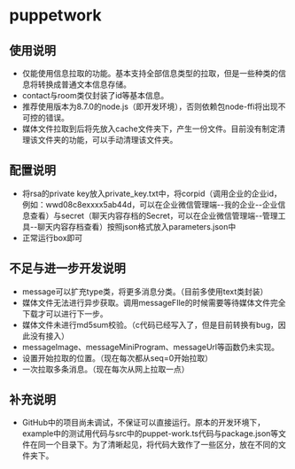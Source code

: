 ﻿# puppetwork

## 使用说明

- 仅能使用信息拉取的功能。基本支持全部信息类型的拉取，但是一些种类的信息将转换成普通文本信息存储。
- contact与room类仅封装了id等基本信息。
- 推荐使用版本为8.7.0的node.js（即开发环境），否则依赖包node-ffi将出现不可控的错误。
- 媒体文件拉取到后将先放入cache文件夹下，产生一份文件。目前没有制定清理该文件夹的功能，可以手动清理该文件夹。

## 配置说明

- 将rsa的private key放入private_key.txt中，将corpid（调用企业的企业id，例如：wwd08c8exxxx5ab44d，可以在企业微信管理端--我的企业--企业信息查看）与secret（聊天内容存档的Secret，可以在企业微信管理端--管理工具--聊天内容存档查看）按照json格式放入parameters.json中
- 正常运行box即可

## 不足与进一步开发说明

- message可以扩充type类，将更多消息分类。（目前多使用text类封装）
- 媒体文件无法进行异步获取。调用messageFIle的时候需要等待媒体文件完全下载才可以进行下一步。
- 媒体文件未进行md5sum校验。（c代码已经写入了，但是目前转换有bug，因此没有接入）
- messageImage、messageMiniProgram、messageUrl等函数仍未实现。
- 设置开始拉取的位置。（现在每次都从seq=0开始拉取）
- 一次拉取多条消息。（现在每次从网上拉取一点）

## 补充说明
- GitHub中的项目尚未调试，不保证可以直接运行。原本的开发环境下，example中的测试用代码与src中的puppet-work.ts代码与package.json等文件在同一个目录下。为了清晰起见，将代码大致作了一些区分，放在不同的文件夹下。
